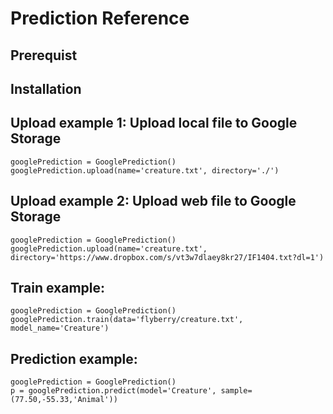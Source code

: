 # Prediction Reference

## Prerequist

## Installation

## Upload example 1: Upload local file to Google Storage

    googlePrediction = GooglePrediction()
    googlePrediction.upload(name='creature.txt', directory='./')
    
## Upload example 2: Upload web file to Google Storage

    googlePrediction = GooglePrediction()
    googlePrediction.upload(name='creature.txt', directory='https://www.dropbox.com/s/vt3w7dlaey8kr27/IF1404.txt?dl=1')

## Train example:

    googlePrediction = GooglePrediction()
    googlePrediction.train(data='flyberry/creature.txt', model_name='Creature')

## Prediction example: 

    googlePrediction = GooglePrediction()
    p = googlePrediction.predict(model='Creature', sample=(77.50,-55.33,'Animal'))
